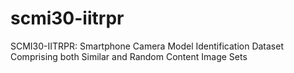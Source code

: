 # scmi30-iitrpr
SCMI30-IITRPR: Smartphone Camera Model Identification Dataset Comprising both Similar and Random Content Image Sets
